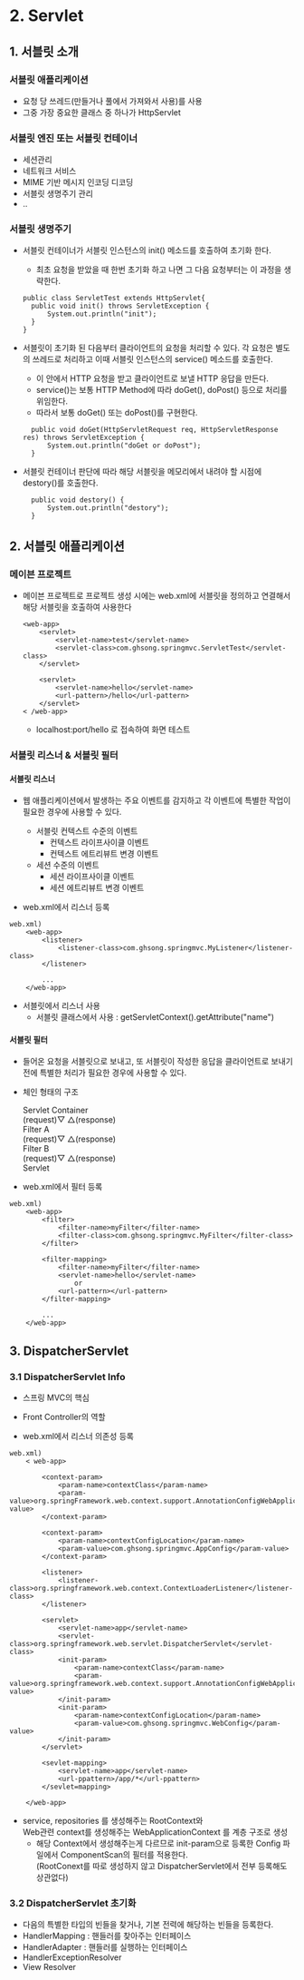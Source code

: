 # 2. Servlet
  
## 1. 서블릿 소개  
  
### 서블릿 애플리케이션
- 요청 당 쓰레드(만들거나 풀에서 가져와서 사용)를 사용
- 그중 가장 중요한 클래스 중 하나가 HttpServlet

### 서블릿 엔진 또는 서블릿 컨테이너
- 세션관리
- 네트워크 서비스
- MIME 기반 메시지 인코딩 디코딩
- 서블릿 생명주기 관리
- ..

### 서블릿 생명주기
- 서블릿 컨테이너가 서블릿 인스턴스의 init() 메소드를 호출하여 초기화 한다.
  - 최초 요청을 받았을 때 한번 초기화 하고 나면 그 다음 요청부터는 이 과정을 생략한다.
  ```
  public class ServletTest extends HttpServlet{
    public void init() throws ServletException {
        System.out.println("init");
    }
  }
  ```

- 서블릿이 초기화 된 다음부터 클라이언트의 요청을 처리할 수 있다. 각 요청은 별도의 쓰레드로 처리하고 이때 서블릿 인스턴스의 service() 메소드를 호출한다.
  - 이 안에서 HTTP 요청을 받고 클라이언트로 보낼 HTTP 응답을 만든다.
  - service()는 보통 HTTP Method에 따라 doGet(), doPost() 등으로 처리를 위임한다.
  - 따라서 보통 doGet() 또는 doPost()를 구현한다.
  ```
    public void doGet(HttpServletRequest req, HttpServletResponse res) throws ServletException {
        System.out.println("doGet or doPost");
    } 
  ```
- 서블릿 컨테이너 판단에 따라 해당 서블릿을 메모리에서 내려야 할 시점에 destory()를 호출한다.
  ```
    public void destory() {
        System.out.println("destory");
    }
  ```
  
## 2. 서블릿 애플리케이션

### 메이븐 프로젝트
- 메이븐 프로젝트로 프로젝트 생성 시에는 web.xml에 서블릿을 정의하고 연결해서 해당 서블릿을 호출하여 사용한다
    ```
    <web-app>
        <servlet>
            <servlet-name>test</servlet-name>
            <servlet-class>com.ghsong.springmvc.ServletTest</servlet-class>
        </servlet>
        
        <servlet>
            <servlet-name>hello</servlet-name>
            <url-pattern>/hello</url-pattern>
        </servlet>
    < /web-app>
    ```

    - localhost:port/hello 로 접속하여 화면 테스트

     
### 서블릿 리스너 & 서블릿 필터

#### 서블릿 리스너
- 웹 애플리케이션에서 발생하는 주요 이벤트를 감지하고 각 이벤트에 특별한 작업이 필요한 경우에 사용할 수 있다.
    - 서블릿 컨텍스트 수준의 이벤트
        - 컨텍스트 라이프사이클 이벤트
        - 컨텍스트 에트리뷰트 변경 이벤트
    - 세션 수준의 이벤트
        - 세션 라이프사이클 이벤트
        - 세션 에트리뷰트 변경 이벤트
        
- web.xml에서 리스너 등록
```
web.xml)
    <web-app>
        <listener>
            <listener-class>com.ghsong.springmvc.MyListener</listener-class>
        </listener>
        
        ...
    </web-app>
```
        
- 서블릿에서 리스너 사용
    - 서블릿 클래스에서 사용 : getServletContext().getAttribute("name")
        
#### 서블릿 필터
- 들어온 요청을 서블릿으로 보내고, 또 서블릿이 작성한 응답을 클라이언트로 보내기 전에 특별한 처리가 필요한 경우에 사용할 수 있다.
- 체인 형태의 구조
    
    Servlet Container  
(request)▽    △(response)  
        Filter A  
(request)▽    △(response)  
        Filter B         
(request)▽    △(response)  
        Servlet  
        
- web.xml에서 필터 등록
```
web.xml)
    <web-app>
        <filter>
            <filter-name>myFilter</filter-name>
            <filter-class>com.ghsong.springmvc.MyFilter</filter-class>
        </filter>
        
        <filter-mapping>
            <filter-name>myFilter</filter-name>
            <servlet-name>hello</servlet-name>
                or
            <url-pattern></url-pattern>
        </filter-mapping>
        
        ...
    </web-app>
```

## 3. DispatcherServlet

### 3.1 DispatcherServlet Info

- 스프링 MVC의 핵심
- Front Controller의 역할

- web.xml에서 리스너 의존성 등록

```
web.xml)
    < web-app>
        
        <context-param>
            <param-name>contextClass</param-name>
            <param-value>org.springFramework.web.context.support.AnnotationConfigWebApplicationContext</param-value>
        </context-param>
    
        <context-param>
            <param-name>contextConfigLocation</param-name>
            <param-value>com.ghsong.springmvc.AppConfig</param-value>
        </context-param>
    
        <listener>
            <listener-class>org.springframework.web.context.ContextLoaderListener</listener-class>
        </listener>
        
        <servlet>
            <servlet-name>app</servlet-name>
            <servlet-class>org.springframework.web.servlet.DispatcherServlet</servlet-class>
            <init-param>
                <param-name>contextClass</param-name>
                <param-value>org.springframework.web.context.support.AnnotationConfigWebApplicationContext</param-value>
            </init-param>
            <init-param>
                <param-name>contextConfigLocation</param-name>
                <param-value>com.ghsong.springmvc.WebConfig</param-value>
            </init-param>
        </servlet>
        
        <sevlet-mapping>
            <servlet-name>app</servlet-name>
            <url-ppattern>/app/*</url-ppattern>
        </sevlet=mapping>
        
    </web-app>
```
- service, repositories 를 생성해주는 RootContext와   
    Web관련 context를 생성해주는 WebApplicationContext 를 계층 구조로 생성  
    - 해당 Context에서 생성해주는게 다르므로 init-param으로 등록한 Config 파일에서 ComponentScan의 필터를 적용한다.  
    (RootConext를 따로 생성하지 않고 DispatcherServlet에서 전부 등록해도 상관없다)  
    
### 3.2 DispatcherServlet 초기화  

- 다음의 특별한 타입의 빈들을 찾거나, 기본 전력에 해당하는 빈들을 등록한다.
- HandlerMapping : 핸들러를 찾아주는 인터페이스
- HandlerAdapter : 핸들러를 실행하는 인터페이스
- HandlerExceptionResolver
- View Resolver

